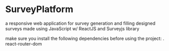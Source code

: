 # SurveyPlatform
a responsive web application for survey generation and filling designed surveys made using JavaScript w/ ReactJS and Surveyjs library

make sure you install the following dependencies before using the project:
. react-router-dom
